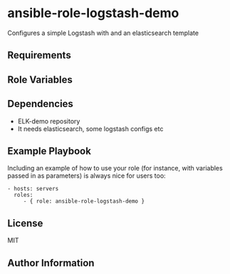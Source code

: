 ansible-role-logstash-demo
=========

Configures a simple Logstash with and an elasticsearch template 

Requirements
------------


Role Variables
--------------


Dependencies
------------

 - ELK-demo repository
  - It needs elasticsearch, some logstash configs etc

Example Playbook
----------------

Including an example of how to use your role (for instance, with variables passed in as parameters) is always nice for users too:

    - hosts: servers
      roles:
         - { role: ansible-role-logstash-demo }

License
-------

MIT

Author Information
------------------
